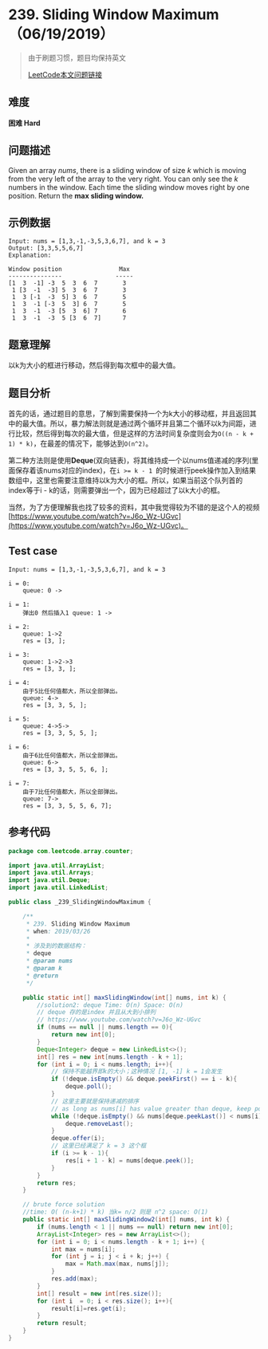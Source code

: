 # 239. Sliding Window Maximum（06/19/2019）

> 由于刷题习惯，题目均保持英文
>
> [LeetCode本文问题链接](https://leetcode.com/problems/sliding-window-maximum/)

## 难度

**困难 Hard**

## 问题描述

Given an array *nums*, there is a sliding window of size *k* which is moving from the very left of the array to the very right. You can only see the *k* numbers in the window. Each time the sliding window moves right by one position. Return the **max sliding window.**

## 示例数据

```
Input: nums = [1,3,-1,-3,5,3,6,7], and k = 3
Output: [3,3,5,5,6,7] 
Explanation: 

Window position                Max
---------------               -----
[1  3  -1] -3  5  3  6  7       3
 1 [3  -1  -3] 5  3  6  7       3
 1  3 [-1  -3  5] 3  6  7       5
 1  3  -1 [-3  5  3] 6  7       5
 1  3  -1  -3 [5  3  6] 7       6
 1  3  -1  -3  5 [3  6  7]      7
```

## 题意理解

以k为大小的框进行移动，然后得到每次框中的最大值。

## 题目分析

首先的话，通过题目的意思，了解到需要保持一个为k大小的移动框，并且返回其中的最大值。所以，暴力解法则就是通过两个循环并且第二个循环以k为间距，进行比较，然后得到每次的最大值，但是这样的方法时间复杂度则会为`O((n - k + 1) * k)`，在最差的情况下，能够达到`O(n^2)`。</br>

第二种方法则是使用**Deque**(双向链表)，将其维持成一个以nums值递减的序列(里面保存着该nums对应的index)，在`i >= k - 1 `的时候进行peek操作加入到结果数组中，这里也需要注意维持以k为大小的框。所以，如果当前这个队列首的index等于i - k的话，则需要弹出一个，因为已经超过了以k大小的框。</br>

当然，为了方便理解我也找了较多的资料，其中我觉得较为不错的是这个人的视频[https://www.youtube.com/watch?v=J6o_Wz-UGvc](https://www.youtube.com/watch?v=J6o_Wz-UGvc)。

## Test case

```
Input: nums = [1,3,-1,-3,5,3,6,7], and k = 3

i = 0:
	queue: 0 ->

i = 1:
	弹出0 然后插入1 queue: 1 ->

i = 2:
	queue: 1->2
	res = [3, ];
	
i = 3: 
	queue: 1->2->3
	res = [3, 3, ];

i = 4:
	由于5比任何值都大，所以全部弹出。
	queue: 4->
	res = [3, 3, 5, ];

i = 5: 
	queue: 4->5->
	res = [3, 3, 5, 5, ];
	
i = 6:
	由于6比任何值都大，所以全部弹出。
	queue: 6->
	res = [3, 3, 5, 5, 6, ];

i = 7:
	由于7比任何值都大，所以全部弹出。
	queue: 7->
	res = [3, 3, 5, 5, 6, 7];
```

## 参考代码

```java
package com.leetcode.array.counter;

import java.util.ArrayList;
import java.util.Arrays;
import java.util.Deque;
import java.util.LinkedList;

public class _239_SlidingWindowMaximum {

    /**
     * 239. Sliding Window Maximum
     * when: 2019/03/26
     *
     * 涉及到的数据结构：
     * deque
     * @param nums
     * @param k
     * @return
     */

    public static int[] maxSlidingWindow(int[] nums, int k) {
        //solution2: deque Time: O(n) Space: O(n)
        // deque 存的是index 并且从大到小排列
        // https://www.youtube.com/watch?v=J6o_Wz-UGvc
        if (nums == null || nums.length == 0){
            return new int[0];
        }
        Deque<Integer> deque = new LinkedList<>();
        int[] res = new int[nums.length - k + 1];
        for (int i = 0; i < nums.length; i++){
            // 保持不能越界即k的大小；这种情况 [1, -1] k = 1会发生
            if (!deque.isEmpty() && deque.peekFirst() == i - k){
                deque.poll();
            }
            // 这里主要就是保持递减的排序
            // as long as nums[i] has value greater than deque, keep popping elements of deque
            while (!deque.isEmpty() && nums[deque.peekLast()] < nums[i]){
                deque.removeLast();
            }
            deque.offer(i);
          	// 这里已经满足了 k = 3 这个框
            if (i >= k - 1){
                res[i + 1 - k] = nums[deque.peek()];
            }
        }
        return res;
    }

  	// brute force solution
    //time: O( (n-k+1) * k) 当k= n/2 则是 n^2 space: O(1)
    public static int[] maxSlidingWindow2(int[] nums, int k) {
        if (nums.length < 1 || nums == null) return new int[0];
        ArrayList<Integer> res = new ArrayList<>();
        for (int i = 0; i < nums.length - k + 1; i++) {
            int max = nums[i];
            for (int j = i; j < i + k; j++) {
                max = Math.max(max, nums[j]);
            }
            res.add(max);
        }
        int[] result = new int[res.size()];
        for (int i  = 0; i < res.size(); i++){
            result[i]=res.get(i);
        }
        return result;
    }
}

```



